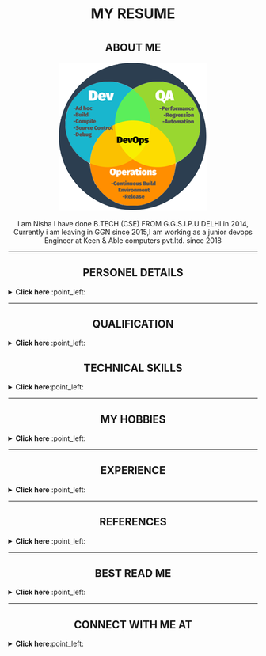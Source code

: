 
<h1 align="center">  MY RESUME <h1>
 
 

<h2 align="center"> ABOUT ME  </h2>

<p align="center" ><img src="https://github.com/RANINISHA/RANINISHA/blob/main/4b063b0b86884c44bd29fb8ca99d8b4c.png?raw=true">  </p>
  
<p align="center">  I am Nisha I have done B.TECH (CSE) FROM G.G.S.I.P.U  DELHI in 2014, Currently i am leaving in GGN  since 2015,I am working as  a junior devops Engineer at Keen & Able computers pvt.ltd. since 2018 </p >
  
 ------- 
   
  
  <h2 align="center"> PERSONEL DETAILS</h2>
   <details close="close"> 
    <summary><b> Click here</b> :point_left:</summary>

  <ul>
  <li> NAME : NISHA RANI</li>
  <li>DATE OF BIRTH : 27-06-1988 </li>
  <li> MERITAL STATUS : Married </li>
  <li> ADDRESS  : H.NO 549,SECTOR 22,POCKET-B GGN (HR)</li>
  <li> CONTACT : 9599339226</li>
    <li> E-mail :  vaid59nisha@gmail.com </li>
    <li> Blood Group : O+ve </li>
   </ul>
  </details>
  
  -------
  
  <h2 align="center"> QUALIFICATION </h2>
  <details close="close"> 
  <summary><b> Click here </b> :point_left: </summary>
  
  <ol> <br/>
     <li>
      :arrow_down_small:GRADUATION:arrow_down_small:
        </li>
    <br/>
  
  | ***Degree/Qualification***  |    ***Institute/School***  |  ***Aggregate***  |    ***Session***  |
| :------: | :-----: | :------: | :-----: |
|B.Tech [computer science and Engineering] |Ambedkar Institute of Technology, G.G.S.I.P.U [DELHI]    |68.9%   |   2010-2014|
                          
   <br/>
   <li>
  :arrow_down_small: <u>Senior Secondry Education </u> :arrow_down_small:
       </li>
       </br>
       
| ***Degree/Qualification***  |    ***Institute/School***  |  ***Aggregate***  |    ***SESSION***  |
| :------: | :-----: | :------: | :-----: |
|C.B.S.E [PCMB + English] |senior secondary School, AP-Block Shalimar Bagh [DELHI]  |66.8%   |   2005-2006|     

     
   <br/>                       
   <li>
      :arrow_down_small:Higher secondary  Education :arrow_down_small:
       </li>
       <br/>
       
| ***Degree/Qualification***  |    ***Institute/School***  |  ***Aggregate***  |    ***YEAR OF PASSING***  |
| :------: | :-----: | :------: | :-----: |
|C.B.S.E [Science+Maths+SST+Eng+Hindi +Sanskrit ] | senior secondary school ,A-Block, Jahangir Puri [DELHI]  |66.2% |2004|   

</ol>   
</details>



<h2 align="center"> TECHNICAL SKILLS</h2>
   <details close="close"> 
    <summary><b> Click here</b>:point_left:</summary>

  <ul>
  <li> Linux Administratin</li>
  <li> Docker </li>
  <li> mysql,Postgresql Database </li>
  <li> apache web server, Nginx web server, apache tomcat</li>
    <li> DHCP SERVER, DNS SERVER </li>
    <li> MONITORING TOOLS: NAGIOS ,GRAFANA, PROMETHEUS </li>
   </ul>
  </details>
<!--
help -->


<!-- <a href="https://openthread.google.cn/images/ot-contrib-google.png"><img src="https://github.com/RANINISHA/RANINISHA/blob/main/download.png?raw=true"/></a> -->

---------


 <h2 align="center"> MY HOBBIES</h2>
   <details close="close"> 
    <summary><b> Click here</b> :point_left:</summary>

  <ul>
  <li> Listening to music</li>
  <li>Singing</li>
 <li>Cooking</li>
  
   </ul>
  </details>

------------------

 <h2 align="center">EXPERIENCE</h2>
   <details close="close"> 
    <summary><b> Click here</b> :point_left:</summary>

  <ul>
  <li>I have 2 years experience as Linux Admin L1 support at Indigo Airlines </li>
  <li>Currently I am working on Govt. project  E-challan  for (NIC) for one year.</li>
   </ul>
  </details>

-----------------------
<h2 align="center">REFERENCES</h2>
   <details close="close"> 
    <summary><b> Click here</b> :point_left:</summary>

  <ul>
  <li> https://github.com/adam-p/markdown-here/wiki/Markdown-Cheatsheet </li>
  <li>.https://www.w3schools.com/tags/tag_comment.asp</li>
 <li>https://github.com/ikatyang/emoji-cheat-sheet</li>
   </ul>
  </details>

---------------------

<h2 align="center">BEST READ ME</h2>
   <details close="close"> 
    <summary><b> Click here</b> :point_left:</summary>

  <ul>
  <li> https://github.com/somgithub111/keenable/blob/main/MY_Biodata.md </li>
  
   </ul>
  </details>

---------------------------
<h2 align="center"> CONNECT WITH  ME AT </h2>
   <details close="close"> 
    <summary><b> Click here</b>:point_left:</summary>

<p align="center" >
<a href="mailto:vaid59nisha@gmail.com?subject=Mail from our Website"><img alt="Gmail" src="https://img.shields.io/badge/Gmail-D14836?style=for-the-badge&logo=gmail&logoColor=white" /></a> </p>


<!-- <a href="https://www.facebook.com/nisha.vaid.75"><img src="https://img.icons8.com/color/96/000000/facebook.png" alt="facebook"/></a> -->

<!-- ![link](https://openthread.google.cn/images/ot-contrib-google.png)




